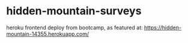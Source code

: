 # hidden-mountain-surveys
 heroku frontend deploy from bootcamp, as featured at: https://hidden-mountain-14355.herokuapp.com/
